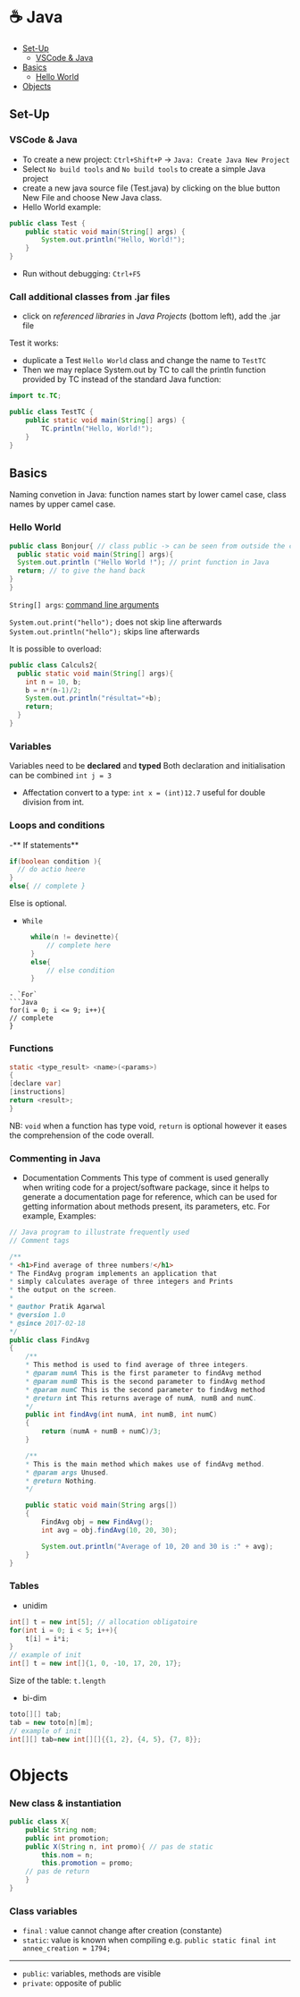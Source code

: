 # ☕️ Java
- [Set-Up](#basics)
  - [VSCode \& Java](#vscode--java)
- [Basics](#basics)
  - [Hello World](#hello-world) 
- [Objects](#objects)

## Set-Up
### VSCode & Java
- To create a new project: `Ctrl+Shift+P` -> `Java: Create Java New Project`
- Select `No build tools` and `No build tools` to create a simple Java project
- create a new java source file (Test.java) by clicking on the blue button New File and choose New Java class.
- Hello World example:
```java
public class Test {
    public static void main(String[] args) {
        System.out.println("Hello, World!");
    }
}
```
- Run without debugging: `Ctrl+F5`

### Call additional classes from .jar files
- click on *referenced libraries* in *Java Projects* (bottom left), add the .jar file 

Test it works: 
- duplicate a Test `Hello World` class and change the name to `TestTC`
- Then we may replace System.out by TC to call the println function provided by TC instead of the standard Java function:

```java
import tc.TC;

public class TestTC {
    public static void main(String[] args) {
        TC.println("Hello, World!");
    }
}
```

## Basics
Naming convetion in Java: function names start by lower camel case, class names by upper camel case. 
### Hello World
```java
public class Bonjour{ // class public -> can be seen from outside the class
  public static void main(String[] args){
  System.out.println ("Hello World !"); // print function in Java
  return; // to give the hand back 
}
}
```
`String[] args`: [command line arguments](https://docs.oracle.com/javase/tutorial/essential/environment/cmdLineArgs.html) 

`System.out.print("hello");` does not skip line afterwards
`System.out.println("hello");` skips line afterwards

It is possible to overload: 
```java
public class Calculs2{
  public static void main(String[] args){
    int n = 10, b;
    b = n*(n-1)/2;
    System.out.println("résultat="+b);
    return;
  }
}
```

### Variables
Variables need to be **declared** and **typed**
Both declaration and initialisation can be combined `int j = 3`

- Affectation
convert to a type: `int x = (int)12.7`
useful for double division from int.

### Loops and conditions 
-** If statements**
```Java
if(boolean condition ){
  // do actio heere
}
else{ // complete }
```
Else is optional.

- `While`
  ```Java
    while(n != devinette){
        // complete here
    }
    else{
        // else condition
    }
```
- `For`
```Java
for(i = 0; i <= 9; i++){
// complete 
}
```
### Functions
```Java
static <type_result> <name>(<params>)
{
[declare var]
[instructions]
return <result>;
}
```

NB: `void` when a function has type void, `return` is optional however it eases the comprehension of the code overall. 

### Commenting in Java
- Documentation Comments
  This type of comment is used generally when writing code for a project/software package, since it helps to generate a documentation page for reference, which can be used for getting information about methods present, its parameters, etc. For example,
Examples:
```Java
// Java program to illustrate frequently used 
// Comment tags 

/** 
* <h1>Find average of three numbers!</h1> 
* The FindAvg program implements an application that 
* simply calculates average of three integers and Prints 
* the output on the screen. 
* 
* @author Pratik Agarwal 
* @version 1.0 
* @since 2017-02-18 
*/
public class FindAvg 
{ 
	/** 
	* This method is used to find average of three integers. 
	* @param numA This is the first parameter to findAvg method 
	* @param numB This is the second parameter to findAvg method 
	* @param numC This is the second parameter to findAvg method 
	* @return int This returns average of numA, numB and numC. 
	*/
	public int findAvg(int numA, int numB, int numC) 
	{ 
		return (numA + numB + numC)/3; 
	} 

	/** 
	* This is the main method which makes use of findAvg method. 
	* @param args Unused. 
	* @return Nothing. 
	*/

	public static void main(String args[]) 
	{ 
		FindAvg obj = new FindAvg(); 
		int avg = obj.findAvg(10, 20, 30); 

		System.out.println("Average of 10, 20 and 30 is :" + avg); 
	} 
} 
```
### Tables
- unidim
```Java
int[] t = new int[5]; // allocation obligatoire
for(int i = 0; i < 5; i++){
	t[i] = i*i;	
}
// example of init
int[] t = new int[]{1, 0, -10, 17, 20, 17};
```
Size of the table: `t.length`
- bi-dim
```Java
toto[][] tab;
tab = new toto[n][m];
// example of init
int[][] tab=new int[][]{{1, 2}, {4, 5}, {7, 8}};
```

# Objects
### New class \& instantiation 
```Java
public class X{
	public String nom;
	public int promotion;
	public X(String n, int promo){ // pas de static
		this.nom = n;
		this.promotion = promo;
	// pas de return
	}
}
```
### Class variables
- `final` : value cannot change after creation (constante)
- `static`: value is known when compiling
  e.g. `public static final int annee_creation = 1794;`

-----
- `public`: variables, methods are visible
- `private`: opposite of public

